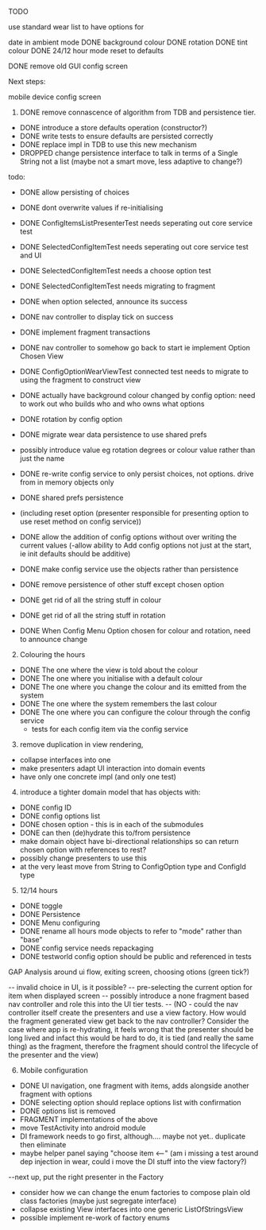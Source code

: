 TODO

use standard wear list to have options for

date in ambient mode
DONE background colour
DONE rotation
DONE tint colour
DONE 24/12 hour mode
reset to defaults

DONE remove old GUI config screen

Next steps:

mobile device config screen



1. DONE remove connascence of algorithm from TDB and persistence tier.
 - DONE introduce a store defaults operation (constructor?)
 - DONE write tests to ensure defaults are persisted correctly
 - DONE replace impl in TDB to use this new mechanism
 - DROPPED change persistence interface to talk in terms of a Single String not a list (maybe not a smart move, less adaptive to change?)


todo:
 - DONE allow persisting of choices
 - DONE dont overwrite values if re-initialising
 - DONE ConfigItemsListPresenterTest needs seperating out core service test
 - DONE SelectedConfigItemTest needs seperating out core service test and UI
 - DONE SelectedConfigItemTest needs a choose option test
 - DONE SelectedConfigItemTest needs migrating to fragment
 - DONE when option selected, announce its success
 - DONE nav controller to display tick on success
 - DONE implement fragment transactions
 - DONE nav controller to somehow go back to start ie implement Option Chosen View
 - DONE ConfigOptionWearViewTest connected test needs to migrate to using the fragment to construct view
 - DONE actually have background colour changed by config option: need to work out who builds who and who owns what options
 - DONE rotation by config option
 - DONE migrate wear data persistence to use shared prefs
 - possibly introduce value eg rotation degrees or colour value rather than just the name
 - DONE re-write config service to only persist choices, not options. drive from in memory objects only
 - DONE shared prefs persistence
 - (including reset option (presenter responsible for presenting option to use reset method on config service))
 - DONE allow the addition of config options without over writing the current values
    (-allow ability to Add config options not just at the start, ie init defaults should be additive)

 - DONE make config service use the objects rather than persistence
 - DONE remove persistence of other stuff except chosen option
 - DONE get rid of all the string stuff in colour
 - DONE get rid of all the string stuff in rotation

 - DONE When Config Menu Option chosen for colour and rotation, need to announce change

2. Colouring the hours
 - DONE The one where the view is told about the colour
 - DONE The one where you initialise with a default colour
 - DONE The one where you change the colour and its emitted from the system
 - DONE The one where the system remembers the last colour
 - DONE The one where you can configure the colour through the config service
   - tests for each config item via the config service



3. remove duplication in view rendering,
 - collapse interfaces into one
 - make presenters adapt UI interaction into domain events
 - have only one concrete impl (and only one test)

4. introduce a tighter domain model that has objects with:
 - DONE config ID
 - DONE config options list
 - DONE chosen option - this is in each of the submodules
 - DONE can then (de)hydrate this to/from persistence
 - make domain object have bi-directional relationships so can return chosen option with references to rest?
 - possibly change presenters to use this
 - at the very least move from String to ConfigOption type and ConfigId type


5. 12/14 hours
 - DONE toggle
 - DONE Persistence
 - DONE Menu configuring
 - DONE rename all hours mode objects to refer to "mode" rather than "base"
 - DONE config service needs repackaging
 - DONE testworld config option should be public and referenced in tests


 GAP Analysis around ui flow, exiting screen, choosing otions (green tick?)

 -- invalid choice in UI, is it possible?
 -- pre-selecting the current option for item when displayed screen
 -- possibly introduce a none fragment based nav controller and role this into the UI tier tests.
 -- (NO - could the nav controller itself create the presenters and use a view factory.
    How would the fragment generated view get back to the nav controller?
    Consider the case where app is re-hydrating, it feels wrong that the presenter should be long lived
    and infact this would be hard to do, it is tied (and really the same thing) as the fragment,
    therefore the fragment should control the lifecycle of the presenter and the view)

6. Mobile configuration
- DONE UI navigation, one fragment with items, adds alongside another fragment with options
- DONE selecting option should replace options list with confirmation
- DONE options list is removed
- FRAGMENT implementations of the above
 - move TestActivity into android module
  - DI framework needs to go first, although.... maybe not yet.. duplicate then eliminate
- maybe helper panel saying "choose item <--"
(am i missing a test around dep injection in wear, could i move the DI stuff into the view factory?)

--next up, put the right presenter in the Factory
 - consider how we can change the enum factories to compose plain old class factories (maybe just segregate interface)
 - collapse existing View interfaces into one generic ListOfStringsView
 - possible implement re-work of factory enums